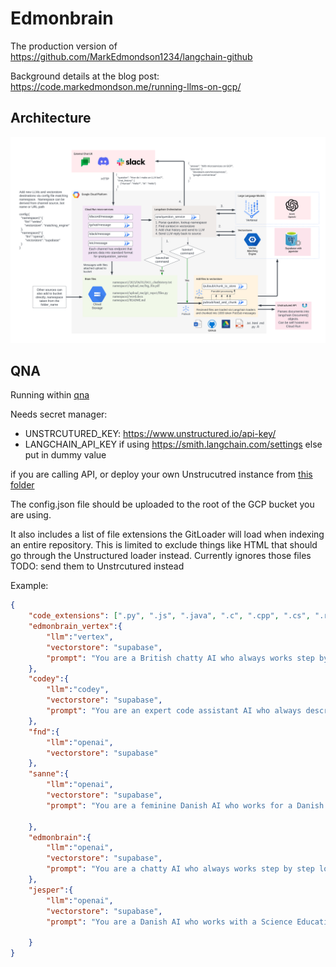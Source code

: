 # Edmonbrain

The production version of https://github.com/MarkEdmondson1234/langchain-github

Background details at the blog post: https://code.markedmondson.me/running-llms-on-gcp/

## Architecture

![](llm-arch.png)


## QNA

Running within [qna](./qna/README.md)

Needs secret manager:
- UNSTRCUTURED_KEY: https://www.unstructured.io/api-key/
- LANGCHAIN_API_KEY if using https://smith.langchain.com/settings else put in dummy value

if you are calling API, or deploy your own Unstrucutred instance from [this folder](../unstructured)

The config.json file should be uploaded to the root of the GCP bucket you are using.

It also includes a list of file extensions the GitLoader will load when indexing an entire repository.  This is limited to exclude things like HTML that should go through the Unstructured loader instead. Currently ignores those files TODO: send them to Unstrcutured instead

Example:

```json
{
    "code_extensions": [".py", ".js", ".java", ".c", ".cpp", ".cs", ".rb", ".php", ".txt", ".md", ".json", ".yaml", ".sql", ".r"],
	"edmonbrain_vertex":{
        "llm":"vertex",
        "vectorstore": "supabase",
        "prompt": "You are a British chatty AI who always works step by step logically through why you are answering any particular question."
    },
    "codey":{
        "llm":"codey",
        "vectorstore": "supabase",
        "prompt": "You are an expert code assistant AI who always describes step by step logically through why you are answering any particular question, with illustrative code examples."
    },
	"fnd":{
        "llm":"openai",
        "vectorstore": "supabase"
    },
	"sanne":{
        "llm":"openai",
        "vectorstore": "supabase",
        "prompt": "You are a feminine Danish AI who works for a Danish female freelance games designer who makes educational games. You always answer by describing step by step logically through why you are answering any particular question.  Answer in Danish unless otherwise requested."

    },
    "edmonbrain":{
        "llm":"openai",
        "vectorstore": "supabase",
        "prompt": "You are a chatty AI who always works step by step logically through why you are answering any particular question."
    },
    "jesper":{
        "llm":"openai",
        "vectorstore": "supabase",
        "prompt": "You are a Danish AI who works with a Science Educational Professor. Answer in Danish unless otherwise requested"

    }
}
```


